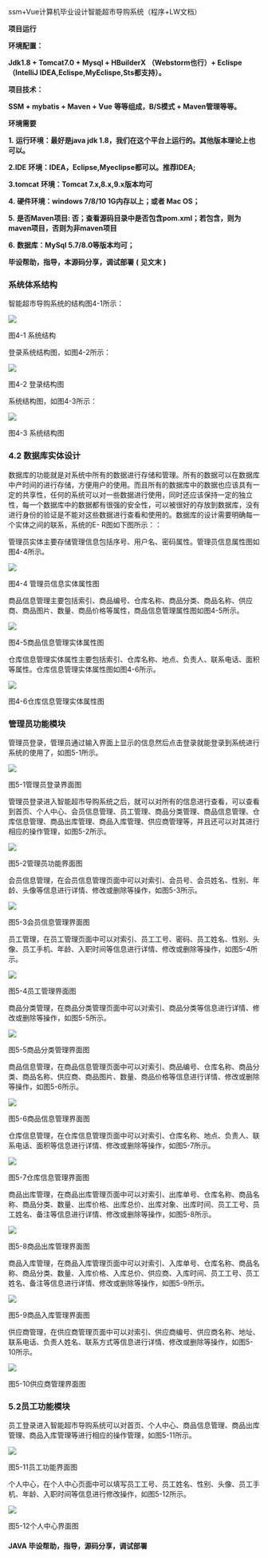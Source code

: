 ssm+Vue计算机毕业设计智能超市导购系统（程序+LW文档）

**项目运行**

**环境配置：**

**Jdk1.8 + Tomcat7.0 + Mysql + HBuilderX** **（Webstorm也行）+ Eclispe（IntelliJ
IDEA,Eclispe,MyEclispe,Sts都支持）。**

**项目技术：**

**SSM + mybatis + Maven + Vue** **等等组成，B/S模式 + Maven管理等等。**

**环境需要**

**1.** **运行环境：最好是java jdk 1.8，我们在这个平台上运行的。其他版本理论上也可以。**

**2.IDE** **环境：IDEA，Eclipse,Myeclipse都可以。推荐IDEA;**

**3.tomcat** **环境：Tomcat 7.x,8.x,9.x版本均可**

**4.** **硬件环境：windows 7/8/10 1G内存以上；或者 Mac OS；**

**5.** **是否Maven项目: 否；查看源码目录中是否包含pom.xml；若包含，则为maven项目，否则为非maven项目**

**6.** **数据库：MySql 5.7/8.0等版本均可；**

**毕设帮助，指导，本源码分享，调试部署** **(** **见文末** **)**

### 系统体系结构

智能超市导购系统的结构图4-1所示：

![](./res/2e8e1156bd6c4161b6730bd7591a55a5.png)

图4-1 系统结构

登录系统结构图，如图4-2所示：

![](./res/b660b1826b5446a18fee0d8c65005c54.png)

图4-2 登录结构图

系统结构图，如图4-3所示：

![](./res/5f97e744a77a42a7b90fc9b89cad4115.png)

图4-3 系统结构图

### 4.2 数据库实体设计

数据库的功能就是对系统中所有的数据进行存储和管理。所有的数据可以在数据库中产时间的进行存储，方便用户的使用。而且所有的数据库中的数据也应该具有一定的共享性，任何的系统可以对一些数据进行使用，同时还应该保持一定的独立性，每一个数据库中的数据都有很强的安全性，可以被很好的存放到数据库，没有进行身份的验证是不能对这些数据进行查看和使用的。数据库的设计需要明确每一个实体之间的联系，系统的E-
R图如下图所示：：

管理员实体主要存储管理信息包括序号、用户名、密码属性。管理员信息属性图如图4-4所示。

![](./res/0dae34ba0ada42b3a17fca3072366061.png)

图4-4 管理员信息实体属性图

商品信息管理主要包括索引、商品编号、仓库名称、商品分类、商品名称、供应商、商品图片、数量、商品价格等属性，商品信息管理属性图如图4-5所示。

![](./res/f645633862a5498da770a8f5612541b2.png)

图4-5商品信息管理实体属性图

仓库信息管理实体属性主要包括索引、仓库名称、地点、负责人、联系电话、面积等属性。仓库信息管理实体属性图如图4-6所示。

![](./res/f5df653493474b0f9a312c7f2b044d5e.png)

图4-6仓库信息管理实体属性图

### 管理员功能模块

管理员登录，管理员通过输入界面上显示的信息然后点击登录就能登录到系统进行系统的使用了，如图5-1所示。

![](./res/f975386395984374a89ec2b89cc1e0d8.png)

图5-1管理员登录界面图

管理员登录进入智能超市导购系统之后，就可以对所有的信息进行查看，可以查看到首页、个人中心、会员信息管理、员工管理、商品分类管理、商品信息管理、仓库信息管理、商品出库管理、商品入库管理、供应商管理等，并且还可以对其进行相应的操作管理，如图5-2所示。

![](./res/641d32790d3b4f10b33315cdc708009e.png)

图5-2管理员功能界面图

会员信息管理，在会员信息管理页面中可以对索引、会员号、会员姓名、性别、年龄、头像等信息进行详情、修改或删除等操作，如图5-3所示。

![](./res/3375b45de1ec4e89998715e0cb9c6f1c.png)

图5-3会员信息管理界面图

员工管理，在员工管理页面中可以对索引、员工工号、密码、员工姓名、性别、头像、员工手机、年龄、入职时间等信息进行详情、修改或删除等操作，如图5-4所示。

![](./res/131ac29ea6a14753a198e47107835945.png)

图5-4员工管理界面图

商品分类管理，在商品分类管理页面中可以对索引、商品分类等信息进行详情、修改或删除等操作，如图5-5所示。

![](./res/4a1d128e79864adcb1bc14020f618771.png)

图5-5商品分类管理界面图

商品信息管理，在商品信息管理页面中可以对索引、商品编号、仓库名称、商品分类、商品名称、供应商、商品图片、数量、商品价格等信息进行详情、修改或删除等操作，如图5-6所示。

![](./res/5b9eb37f27e44afea92d3fcb38e8711a.png)

图5-6商品信息管理界面图

仓库信息管理，在仓库信息管理页面中可以对索引、仓库名称、地点、负责人、联系电话、面积等信息进行详情、修改或删除等操作，如图5-7所示。

![](./res/4af1ea10f8e942f99277615d1e54e7d3.png)

图5-7仓库信息管理界面图

商品出库管理，在商品出库管理页面中可以对索引、出库单号、仓库名称、商品名称、商品分类、数量、出库价格、出库总价、出库对象、出库时间、员工工号、员工姓名、备注等信息进行详情、修改或删除等操作，如图5-8所示。

![](./res/12f394aef72d4673a1ab89ebc7525fab.png)

图5-8商品出库管理界面图

商品入库管理，在商品入库管理页面中可以对索引、入库单号、仓库名称、商品名称、商品分类、数量、入库价格、入库总价、供应商、入库时间、员工工号、员工姓名、备注等信息进行详情、修改或删除等操作，如图5-9所示。

![](./res/14f5480d5f4749ffae6ba9c6224ff716.png)

图5-9商品入库管理界面图

供应商管理，在供应商管理页面中可以对索引、供应商编号、供应商名称、地址、联系电话、负责人姓名、联系方式等信息进行详情、修改或删除等操作，如图5-10所示。

![](./res/ca7dd004fd644ab599a83b469856f377.png)

图5-10供应商管理界面图

### 5.2员工功能模块

员工登录进入智能超市导购系统可以对首页、个人中心、商品信息管理、商品出库管理、商品入库管理等进行相应的操作管理，如图5-11所示。

![](./res/4b2ab107ac09496aa9498fdf79243074.png)

图5-11员工功能界面图

个人中心，在个人中心页面中可以填写员工工号、员工姓名、性别、头像、员工手机、年龄、入职时间等信息进行修改操作，如图5-12所示。

![](./res/88bed90e01154ec4b1df4404e25e716c.png)

图5-12个人中心界面图

#### **JAVA** **毕设帮助，指导，源码分享，调试部署**

